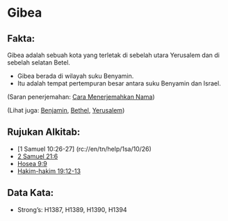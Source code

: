# Gibea 

## Fakta: 

Gibea adalah sebuah kota yang terletak di sebelah utara Yerusalem dan di sebelah selatan Betel. 

* Gibea berada di wilayah suku Benyamin.
* Itu adalah tempat pertempuran besar antara suku Benyamin dan Israel.  

(Saran penerjemahan: [Cara Menerjemahkan Nama](rc://en/ta/man/translate/translate-names)) 

(Lihat juga: [Benjamin](../names/benjamin.md), [Bethel](../names/bethel.md), [Yerusalem](../names/jerusalem.md)) 

## Rujukan Alkitab: 

* [1 Samuel 10:26-27] (rc://en/tn/help/1sa/10/26)
* [2 Samuel 21:6](rc://en/tn/help/2sa/21/06)
* [Hosea 9:9](rc://en/tn/help/hos/09/09)
* [Hakim-hakim 19:12-13](rc://en/tn/help/jdg/19/12) 

## Data Kata: 

* Strong’s: H1387, H1389, H1390, H1394
